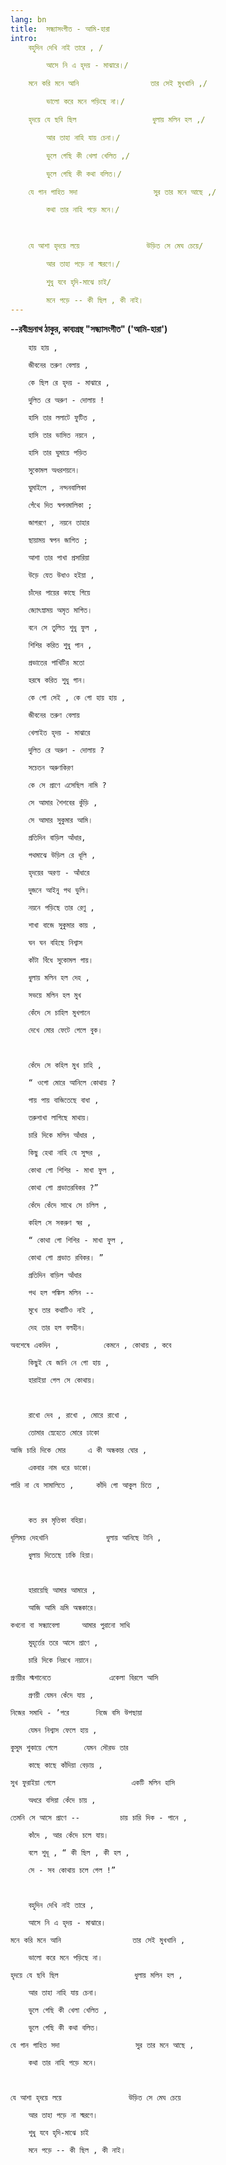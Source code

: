 ```yaml
---
lang: bn
title:  সন্ধ্যাসংগীত - আমি-হারা
intro:
    বহুদিন দেখি নাই তারে , / 

        আসে নি এ হৃদয় - মাঝারে।/

    মনে করি মনে আনি                তার সেই মুখখানি ,/

        ভালো করে মনে পড়িছে না।/

    হৃদয়ে যে ছবি ছিল                 ধুলায় মলিন হল ,/

        আর তাহা নাহি যায় চেনা।/

        ভুলে গেছি কী খেলা খেলিত ,/

        ভুলে গেছি কী কথা বলিত।/

    যে গান গাহিত সদা                 সুর তার মনে আছে ,/

        কথা তার নাহি পড়ে মনে।/

 

    যে আশা হৃদয়ে লয়ে               উড়িত সে মেঘ চেয়ে/

        আর তাহা পড়ে না স্মরণে।/

        শুধু যবে হৃদি-মাঝে চাই/

        মনে পড়ে -- কী ছিল , কী নাই।
---
```


**--রবীন্দ্রনাথ ঠাকুর, কাব্যগ্রন্থ "সন্ধ্যাসংগীত" ('আমি-হারা')**

        হায় হায় ,

        জীবনের তরুণ বেলায় ,

        কে ছিল রে হৃদয় - মাঝারে ,

        দুলিত রে অরুণ - দোলায় !

        হাসি তার ললাটে ফুটিত ,

        হাসি তার ভাসিত নয়নে ,

        হাসি তার ঘুমায়ে পড়িত

        সুকোমল অধরশয়নে।

        ঘুমাইলে , নন্দনবালিকা

        গেঁথে দিত স্বপনমালিকা ;

        জাগরণে , নয়নে তাহার

        ছায়াময় স্বপন জাগিত ;

        আশা তার পাখা প্রসারিয়া

        উড়ে যেত উধাও হইয়া ,

        চাঁদের পায়ের কাছে গিয়ে

        জ্যোৎস্নাময় অমৃত মাগিত।

        বনে সে তুলিত শুধু ফুল ,

        শিশির করিত শুধু পান ,

        প্রভাতের পাখিটির মতো

        হরষে করিত শুধু গান।

        কে গো সেই , কে গো হায় হায় ,

        জীবনের তরুণ বেলায়

        খেলাইত হৃদয় - মাঝারে

        দুলিত রে অরুণ - দোলায় ?

        সচেতন অরুণকিরণ

        কে সে প্রাণে এসেছিল নামি ?

        সে আমার শৈশবের কুঁড়ি ,

        সে আমার সুকুমার আমি।

        প্রতিদিন বাড়িল আঁধার,

        পথমাঝে উড়িল রে ধূলি ,

        হৃদয়ের অরণ্য - আঁধারে

        দুজনে আইনু পথ ভুলি।

        নয়নে পড়িছে তার রেণু ,

        শাখা বাজে সুকুমার কায় ,  

        ঘন ঘন বহিছে নিশ্বাস

        কাঁটা বিঁধে সুকোমল গায়।

        ধুলায় মলিন হল দেহ ,

        সভয়ে মলিন হল মুখ

        কেঁদে সে চাহিল মুখপানে

        দেখে মোর ফেটে গেলে বুক।



        কেঁদে সে কহিল মুখ চাহি ,

        “ ওগো মোরে আনিলে কোথায় ?

        পায় পায় বাজিতেছে বাধা ,

        তরুশাখা লাগিছে মাথায়।

        চারি দিকে মলিন আঁধার ,

        কিছু হেথা নাহি যে সুন্দর ,

        কোথা গো শিশির - মাখা ফুল ,

        কোথা গো প্রভাতরবিকর ?”

        কেঁদে কেঁদে সাথে সে চলিল ,  

        কহিল সে সকরুণ স্বর ,

        “ কোথা গো শিশির - মাখা ফুল ,

        কোথা গো প্রভাত রবিকর। ”

        প্রতিদিন বাড়িল আঁধার

        পথ হল পঙ্কিল মলিন --

        মুখে তার কথাটিও নাই ,

        দেহ তার হল বলহীন।

    অবশেষে একদিন ,          কেমনে , কোথায় , কবে

        কিছুই যে জানি নে গো হায় ,

        হারাইয়া গেল সে কোথায়।



        রাখো দেব , রাখো , মোরে রাখো ,

        তোমার স্নেহেতে মোরে ঢাকো

    আজি চারি দিকে মোর     এ কী অন্ধকার ঘোর ,

        একবার নাম ধরে ডাকো।

    পারি না যে সামালিতে ,     কাঁদি গো আকুল চিতে ,



        কত রব মৃত্তিকা বহিয়া।

    ধূলিময় দেহখানি             ধুলায় আনিছে টানি ,

        ধুলায় দিতেছে ঢাকি হিয়া।

 

        হারায়েছি আমার আমারে ,

        আজি আমি ভ্রমি অন্ধকারে।

    কখনো বা সন্ধ্যাবেলা     আমার পুরানো সাথি

        মুহূর্তের তরে আসে প্রাণে ,

        চারি দিকে নিরখে নয়ানে।

    প্রণয়ীর শ্মশানেতে             একেলা বিরলে আসি

        প্রণয়ী যেমন কেঁদে যায় ,

    নিজের সমাধি - ’পরে      নিজে বসি উপছায়া

        যেমন নিশ্বাস ফেলে হায় ,

    কুসুম শুকায়ে গেলে      যেমন সৌরভ তার

        কাছে কাছে কাঁদিয়া বেড়ায় ,

    সুখ ফুরাইয়া গেলে                 একটি মলিন হাসি

        অধরে বসিয়া কেঁদে চায় ,

    তেমনি সে আসে প্রাণে --         চায় চারি দিক - পানে ,

        কাঁদে , আর কেঁদে চলে যায়।

        বলে শুধূ , “ কী ছিল , কী হল ,

        সে - সব কোথায় চলে গেল !”



        বহুদিন দেখি নাই তারে ,  

        আসে নি এ হৃদয় - মাঝারে।

    মনে করি মনে আনি                তার সেই মুখখানি ,

        ভালো করে মনে পড়িছে না।

    হৃদয়ে যে ছবি ছিল                 ধুলায় মলিন হল ,

        আর তাহা নাহি যায় চেনা।

        ভুলে গেছি কী খেলা খেলিত ,

        ভুলে গেছি কী কথা বলিত।

    যে গান গাহিত সদা                 সুর তার মনে আছে ,

        কথা তার নাহি পড়ে মনে।

 

    যে আশা হৃদয়ে লয়ে               উড়িত সে মেঘ চেয়ে

        আর তাহা পড়ে না স্মরণে।

        শুধু যবে হৃদি-মাঝে চাই

        মনে পড়ে -- কী ছিল , কী নাই।



